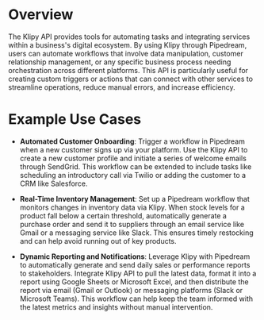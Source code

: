 # Overview

The Klipy API provides tools for automating tasks and integrating services within a business's digital ecosystem. By using Klipy through Pipedream, users can automate workflows that involve data manipulation, customer relationship management, or any specific business process needing orchestration across different platforms. This API is particularly useful for creating custom triggers or actions that can connect with other services to streamline operations, reduce manual errors, and increase efficiency.

# Example Use Cases

- **Automated Customer Onboarding**: Trigger a workflow in Pipedream when a new customer signs up via your platform. Use the Klipy API to create a new customer profile and initiate a series of welcome emails through SendGrid. This workflow can be extended to include tasks like scheduling an introductory call via Twilio or adding the customer to a CRM like Salesforce.

- **Real-Time Inventory Management**: Set up a Pipedream workflow that monitors changes in inventory data via Klipy. When stock levels for a product fall below a certain threshold, automatically generate a purchase order and send it to suppliers through an email service like Gmail or a messaging service like Slack. This ensures timely restocking and can help avoid running out of key products.

- **Dynamic Reporting and Notifications**: Leverage Klipy with Pipedream to automatically generate and send daily sales or performance reports to stakeholders. Integrate Klipy API to pull the latest data, format it into a report using Google Sheets or Microsoft Excel, and then distribute the report via email (Gmail or Outlook) or messaging platforms (Slack or Microsoft Teams). This workflow can help keep the team informed with the latest metrics and insights without manual intervention.
